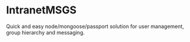 # IntranetMSGS
Quick and easy node/mongoose/passport solution for user management, group hierarchy and messaging.

